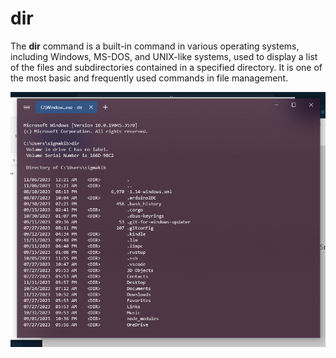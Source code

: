# dir

The **dir** command is a built-in command in various operating systems, including Windows, MS-DOS, and UNIX-like systems, used to display a list of the files and subdirectories contained in a specified directory. It is one of the most basic and frequently used commands in file management.

![Javatpoint](/0.%20File%20Manipulation/images/dir.png)

